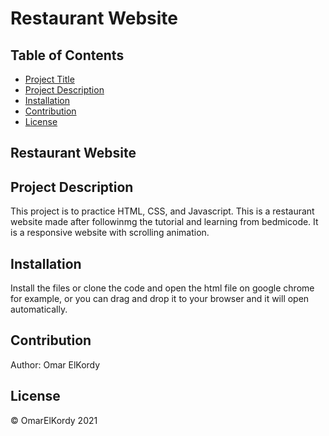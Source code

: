# Restaurant Website
## Table of Contents

- [Project Title](#Restaurant-Website)
- [Project Description](#project-description)
- [Installation](#installation)
- [Contribution](#contribution)
- [License](#license)

## Restaurant Website

## Project Description

This project is to practice HTML, CSS, and Javascript. This is a restaurant website made after followinmg the tutorial and learning from bedmicode. It is a responsive website with scrolling animation.

## Installation

Install the files or clone the code and open the html file on google chrome for example, or you can drag and drop it to your browser and it will open automatically.

## Contribution

Author: Omar ElKordy

## License

&copy; OmarElKordy 2021
